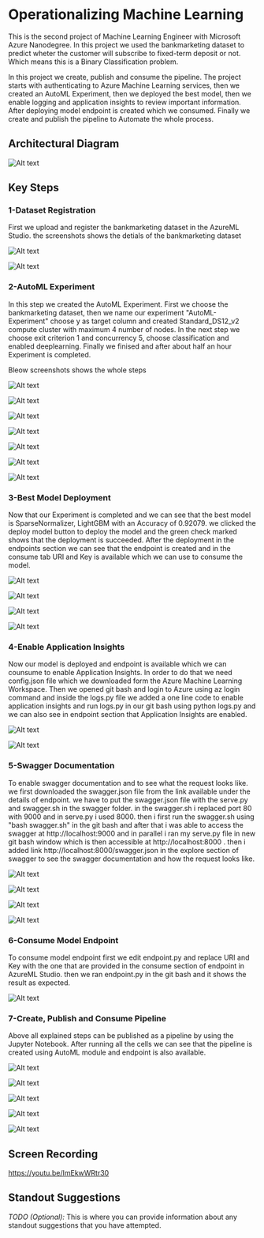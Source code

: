 


# Operationalizing Machine Learning

This is the second project of Machine Learning Engineer with Microsoft Azure Nanodegree. In this project we used the bankmarketing dataset to predict wheter the customer will subscribe to fixed-term deposit or not. Which means this is a Binary Classification problem.

In this project we create, publish and consume the pipeline. The project starts with authenticating to Azure Machine Learning services, then we created an AutoML Experiment, then we deployed the best model, then we enable logging and application insights to review important information. After deploying model endpoint is created which we consumed. Finally we create and publish the pipeline to Automate the whole process.

## Architectural Diagram

![Alt text](images/Architecture-Diagram.png?raw=true "Architectural Diagram")

## Key Steps

### 1-Dataset Registration

First we upload and register the bankmarketing dataset in the AzureML Studio. the screenshots shows the detials of the bankmarketing dataset 

![Alt text](images/Dataset_1.PNG?raw=true "Dataset Detail")

![Alt text](images/Dataset_2.PNG?raw=true "Dataset Explore")

### 2-AutoML Experiment

In this step we created the AutoML Experiment. First we choose the bankmarketing dataset, then we name our experiment "AutoML-Experiment" choose y as target column and created Standard_DS12_v2 compute cluster with maximum 4 number of nodes. In the next step we choose exit criterion 1 and concurrency 5, choose classification and enabled deeplearning. Finally we finised and after about half an hour Experiment is completed.

Bleow screenshots shows the whole steps

![Alt text](images/AutoMLRun_1.PNG?raw=true "AutoML Steps")

![Alt text](images/AutoMLRun_2.PNG?raw=true "AutoML Steps")

![Alt text](images/ComputeCluster_1.PNG?raw=true "Compute Cluster setp 1")

![Alt text](images/ComputeCluster_2.PNG?raw=true "Compute Cluster step 2")

![Alt text](images/AutoMLRun_3.PNG?raw=true "AutoML Steps")

![Alt text](images/AutoMLRun_5.PNG?raw=true "AutoML Steps")

![Alt text](images/ExperimentRun-Completed.PNG?raw=true "AutoML Steps")

### 3-Best Model Deployment

Now that our Experiment is completed and we can see that the best model is SparseNormalizer, LightGBM with an Accuracy of 0.92079. we clicked the deploy model button to deploy the model and the green check marked shows that the deployment is succeeded. After the deployment in the endpoints section we can see that the endpoint is created and in the consume tab URI and Key is available which we can use to consume the model.

![Alt text](images/BestModel-new.PNG?raw=true "AutoML Models")

![Alt text](images/BestModel-details-new.PNG?raw=true "AutoML Best Model details")

![Alt text](images/DeployBestModel-Succeeded-new.PNG?raw=true "Deployment Succeeded")

![Alt text](images/Endpoint-Consume.PNG?raw=true "Endpoint URI and Key")

### 4-Enable Application Insights

Now our model is deployed and endpoint is available which we can counsume to enable Application Insights. In order to do that we need config.json file which we downloaded form the Azure Machine Learning Workspace. Then we opened git bash and login to Azure using az login command and inside the logs.py file we added a one line code to enable application insights and run logs.py in our git bash using python logs.py and we can also see in endpoint section that Application Insights are enabled.

![Alt text](images/Run-logs-py.PNG?raw=true "bash ")

![Alt text](images/Enabled-Application-Insights-new.PNG?raw=true "Insights Enabled")

### 5-Swagger Documentation

To enable swagger documentation and to see what the request looks like. we first downloaded the swagger.json file from the link available under the details of endpoint. we have to put the swagger.json file with the serve.py and swagger.sh in the swagger folder. in the swagger.sh i replaced port 80 with 9000 and in serve.py i used 8000. then i first run the swagger.sh using "bash swagger.sh" in the git bash and after that i was able to access the swagger at http://localhost:9000 and in parallel i ran my serve.py file in new git bash window which is then accessible at http://localhost:8000 . then i added link http://localhost:8000/swagger.json in the explore section of swagger to see the swagger documentation and how the request looks like.

![Alt text](images/Swagger-running.PNG?raw=true "Swagger-running")

![Alt text](images/running-serve-py.PNG?raw=true "Serve.py Running")

![Alt text](images/Swagger-localhost8000.PNG?raw=true "Swagger documentation")

![Alt text](images/Swagger-RunMLService.PNG?raw=true "Swagger Post Request")

### 6-Consume Model Endpoint

To consume model endpoint first we edit endpoint.py and replace URI and Key with the one that are provided in the consume section of endpoint in AzureML Studio. then we ran endpoint.py in the git bash and it shows the result as expected.

![Alt text](images/Endpoint-py-result.PNG?raw=true "endpoint.py result")

### 7-Create, Publish and Consume Pipeline

Above all explained steps can be published as a pipeline by using the Jupyter Notebook. After running all the cells we can see that the pipeline is created using AutoML module and endpoint is also available.

![Alt text](images/Pipeline-Run-Completed.PNG?raw=true "Pipeline-Run-Completed")

![Alt text](images/Pipeline-Runs.PNG?raw=true "Pipeline-Runs")

![Alt text](images/Pipeline-Graph.PNG?raw=true "Pipeline-Graph")

![Alt text](images/Pipeline-endpoints.PNG?raw=true "Pipeline-endpoints")

![Alt text](images/Pipeline-RestEndpoint.PNG?raw=true "Pipeline-RestEndpoint")

## Screen Recording

https://youtu.be/ImEkwWRtr30

## Standout Suggestions
*TODO (Optional):* This is where you can provide information about any standout suggestions that you have attempted.
